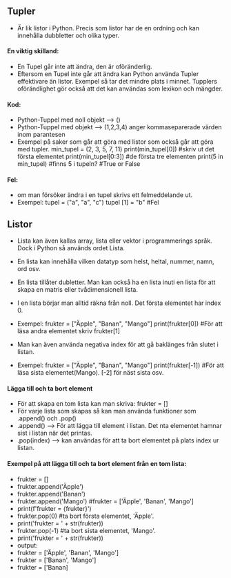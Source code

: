 ## Tupler
- Är lik listor i Python. Precis som listor har de en ordning och kan innehålla dubbletter och olika typer.
#### En viktig skilland:
- En Tupel går inte att ändra, den är oföränderlig.
- Eftersom en Tupel inte går att ändra kan Python använda Tupler effektivare än listor. Exempel så tar det mindre plats i minnet. Tupplers oförändlighet gör också att det kan användas som lexikon och mängder.
#### Kod: 
- Python-Tuppel med noll objekt --> ()
- Python-Tuppel med objekt --> (1,2,3,4) anger kommaseparerade värden inom parantesen
- Exempel på saker som går att göra med listor som också går att göra med tupler.
min_tupel = (2, 3, 5, 7, 11)
print(min_tupel[0]) #skriv ut det första elementet
print(min_tupel[0:3]) #de första tre elementen
print(5 in min_tupel) #finns 5 i tupeln? #True or False
#### Fel:
- om man försöker ändra i en tupel skrivs ett felmeddelande ut.
- Exempel:
tupel = ("a", "a", "c")
tupel [1] = "b" #Fel

## Listor
- Lista kan även kallas array, lista eller vektor i programmerings språk. Dock i Python så används ordet Lista.
- En lista kan innehålla vilken datatyp som helst, heltal, nummer, namn, ord osv.
- En lista tillåter dubletter. Man kan också ha en lista inuti en lista för att skapa en matris eller tvådimensionell lista.
- I en lista börjar man alltid räkna från noll. Det första elementet har index 0.
- Exempel:
frukter = ["Äpple", "Banan", "Mango"]
print(frukter[0]) #För att läsa andra elementet skriv frukter[1]

- Man kan även använda negativa index för att gå baklänges från slutet i listan.
- Exempel:
frukter = ["Äpple", "Banan", "Mango"]
print(frukter[-1]) #För att läsa sista elementet(Mango). [-2] för näst sista osv.

#### Lägga till och ta bort element
- För att skapa en tom lista kan man skriva: frukter = []
- För varje lista som skapas så kan man använda funktioner som .append() och .pop()
- .append() --> För att lägga till element i listan. Det nta elementet hamnar sist i listan när det printas.
- .pop(index) --> kan användas för att ta bort elementet på plats index ur listan.

#### Exempel på att lägga till och ta bort element från en tom lista:
- frukter = []
- frukter.append('Äpple')
- frukter.append('Banan')
- frukter.append('Mango') #frukter = ['Äpple', 'Banan', 'Mango']
- print(f'frukter = {frukter}')
- frukter.pop(0) #ta bort första elementet, 'Äpple'.
- print('frukter = ' + str(frukter))
- frukter.pop(-1) #ta bort sista elementet, 'Mango'.
- print('frukter = ' + str(frukter))
- output:
- frukter = ['Äpple', 'Banan', 'Mango']
- frukter = ['Banan', 'Mango']
- frukter = ['Banan]
